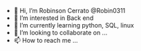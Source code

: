 - 👋 Hi, I’m Robinson Cerrato  @Robin0311
- 👀 I’m interested in Back end
- 🌱 I’m currently learning python, SQL, linux
- 💞️ I’m looking to collaborate on ...
- 📫 How to reach me ...

<!---
Robin0311/Robin0311 is a ✨ special ✨ repository because its `README.md` (this file) appears on your GitHub profile.
You can click the Preview link to take a look at your changes.
--->

